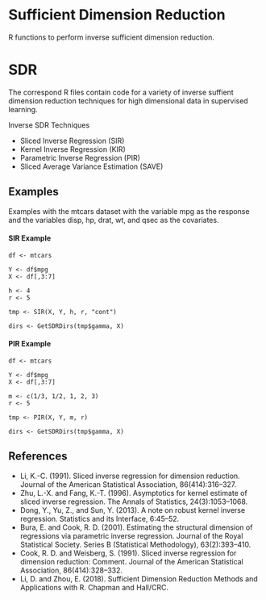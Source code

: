 # Sufficient Dimension Reduction
R functions to perform inverse sufficient dimension reduction.

SDR
======
The correspond R files contain code for a variety of inverse suffient dimension reduction techniques for high dimensional data in supervised learning.

Inverse SDR Techniques
- Sliced Inverse Regression (SIR)
- Kernel Inverse Regression (KIR)
- Parametric Inverse Regression (PIR)
- Sliced Average Variance Estimation (SAVE)

Examples
------

Examples with the mtcars dataset with the variable mpg as the response and the variables disp, hp, drat, wt, and qsec as the covariates.

#### SIR Example
```{R}
df <- mtcars

Y <- df$mpg
X <- df[,3:7]

h <- 4
r <- 5

tmp <- SIR(X, Y, h, r, "cont")

dirs <- GetSDRDirs(tmp$gamma, X)
```

#### PIR Example
```{R}
df <- mtcars

Y <- df$mpg
X <- df[,3:7]

m <- c(1/3, 1/2, 1, 2, 3)
r <- 5

tmp <- PIR(X, Y, m, r)

dirs <- GetSDRDirs(tmp$gamma, X)
```

## References

- Li, K.-C. (1991). Sliced inverse regression for dimension reduction. Journal of the American
Statistical Association, 86(414):316–327.
- Zhu, L.-X. and Fang, K.-T. (1996). Asymptotics for kernel estimate of sliced inverse regression.
The Annals of Statistics, 24(3):1053–1068.
- Dong, Y., Yu, Z., and Sun, Y. (2013). A note on robust kernel inverse regression. Statistics and
its Interface, 6:45–52.
- Bura, E. and Cook, R. D. (2001). Estimating the structural dimension of regressions via parametric inverse regression. Journal of the Royal Statistical Society. Series B (Statistical Methodology), 63(2):393–410.
- Cook, R. D. and Weisberg, S. (1991). Sliced inverse regression for dimension reduction: Comment.
Journal of the American Statistical Association, 86(414):328–332.
- Li, D. and Zhou, E. (2018). Sufficient Dimension Reduction Methods and Applications with R.
Chapman and Hall/CRC.
